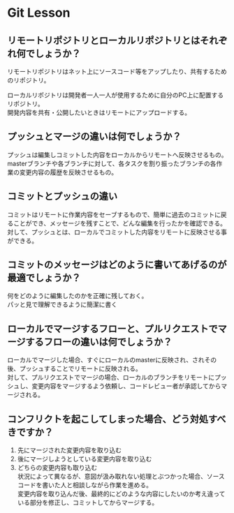 # Git Lesson

## リモートリポジトリとローカルリポジトリとはそれぞれ何でしょうか？
リモートリポジトリはネット上にソースコード等をアップしたり、共有するためのリポジトリ。

ローカルリポジトリは開発者一人一人が使用するために自分のPC上に配置するリポジトリ。  
開発内容を共有・公開したいときはリモートにアップロードする。

## プッシュとマージの違いは何でしょうか？
プッシュは編集しコミットした内容をローカルからリモートへ反映させるもの。  
masterブランチや各ブランチに対して、各タスクを割り振ったブランチの各作業の変更内容の履歴を反映させるもの。


## コミットとプッシュの違い
コミットはリモートに作業内容をセーブするもので、簡単に過去のコミットに戻ることができ、メッセージを残すことで、どんな編集を行ったかを確認できる。  
対して、プッシュとは、ローカルでコミットした内容をリモートに反映させる事ができる。


## コミットのメッセージはどのように書いてあげるのが最適でしょうか？
何をどのように編集したのかを正確に残しておく。  
パッと見で理解できるように簡潔に書く


## ローカルでマージするフローと、プルリクエストでマージするフローの違いは何でしょうか？
ローカルでマージした場合、すぐにローカルのmasterに反映され、されその後、プッシュすることでリモートに反映される。  
対して、プルリクエストでマージの場合、ローカルのブランチをリモートにプッシュし、変更内容をマージするよう依頼し、コードレビュー者が承認してからマージされる。


## コンフリクトを起こしてしまった場合、どう対処すべきですか？
1. 先にマージされた変更内容を取り込む
2. 後にマージしようとしている変更内容を取り込む
3. どちらの変更内容も取り込む  
状況によって異なるが、意図が汲み取れない処理とぶつかった場合、ソースコードを書いた人と相談しながら作業を進める。  
変更内容を取り込んだ後、最終的にどのような内容にしたいのか考え違っている部分を修正し、コミットしてからマージする。